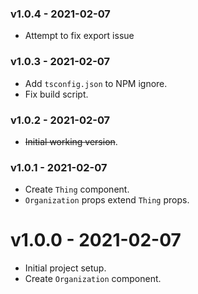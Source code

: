### v1.0.4 - 2021-02-07

 - Attempt to fix export issue

### v1.0.3 - 2021-02-07

 - Add `tsconfig.json` to NPM ignore.
 - Fix build script.

### v1.0.2 - 2021-02-07

 - ~~Initial working version~~.

### v1.0.1 - 2021-02-07

 - Create `Thing` component.
 - `Organization` props extend `Thing` props.

# v1.0.0 - 2021-02-07

 - Initial project setup.
 - Create `Organization` component.
